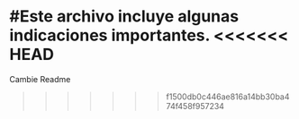 #Este archivo incluye algunas indicaciones importantes.
<<<<<<< HEAD
=======


Cambie Readme
>>>>>>> f1500db0c446ae816a14bb30ba474f458f957234
